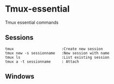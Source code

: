 # Tmux-essential
Tmux essential commands

## Sessions


```
tmux                      :Create new session 
tmux new -s sessionname   :New session with name
tmux ls                   :List existing session
tmux a -t sessionname     : Attach 
```

## Windows



